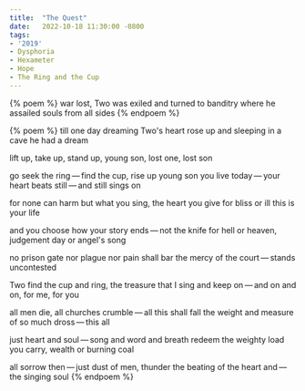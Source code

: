 ```yaml
---
title:  "The Quest"
date:   2022-10-18 11:30:00 -0800
tags:
- '2019'
- Dysphoria
- Hexameter
- Hope
- The Ring and the Cup
---
```


{% poem %}
war lost, Two was exiled and turned to banditry
where he assailed souls from all sides
{% endpoem %}

{% poem %}
till one day dreaming Two's heart rose up
and sleeping in a cave he had a dream

lift up, take up, stand up, young son, lost one, lost son

go seek the ring&thinsp;—&thinsp;find the cup, rise up young son
you live today&thinsp;—&thinsp;your heart beats still&thinsp;—&thinsp;and still sings on

for none can harm but what you sing, the heart you give
for bliss or ill this is your life

and you choose how your story ends&thinsp;—&thinsp;not the knife
for hell or heaven, judgement day or angel's song 

no prison gate nor plague nor pain shall bar
the mercy of the court&thinsp;—&thinsp;stands uncontested

Two find the cup and ring, the treasure that I sing
and keep on&thinsp;—&thinsp;and on and on, for me, for you

all men die, all churches crumble&thinsp;—&thinsp;all this shall fall
the weight and measure of so much dross&thinsp;—&thinsp;this all 

just heart and soul&thinsp;—&thinsp;song and word and breath redeem
the weighty load you carry, wealth or burning coal

all sorrow then&thinsp;—&thinsp;just dust of men, thunder
the beating of the heart and&thinsp;—&thinsp;the singing soul
{% endpoem %}
